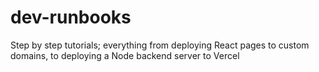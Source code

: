 # dev-runbooks
Step by step tutorials; everything from deploying React pages to custom domains, to deploying a Node backend server to Vercel
